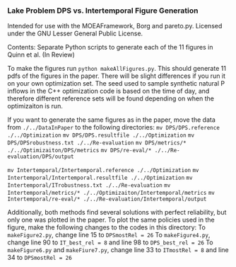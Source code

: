 ### Lake Problem DPS vs. Intertemporal Figure Generation

Intended for use with the MOEAFramework, Borg and pareto.py. Licensed under the GNU Lesser General Public License.

Contents:
Separate Python scripts to generate each of the 11 figures in Quinn et al. (In Review)

To make the figures run `python makeAllFigures.py`. This should generate 11 pdfs of the figures in the paper. 
There will be slight differences if you run it on your own optimization set. The seed used to sample synthetic natural P inflows in the C++ optimization code is based on the time of day, and therefore different reference sets will be found depending on when the optimizaiton is run.

If you want to generate the same figures as in the paper, move the data from `./../DataInPaper` to the following directories:
`mv DPS/DPS.reference ./../Optimization`
`mv DPS/DPS.resultfile ./../Optimization`
`mv DPS/DPSrobustness.txt ./../Re-evaluation`
`mv DPS/metrics/* ./../Optimizaiton/DPS/metrics`
`mv DPS/re-eval/* ./../Re-evaluation/DPS/output`

`mv Intertemporal/Intertemporal.reference ./../Optimization`
`mv Intertemporal/Intertemporal.resultfile ./../Optimization`
`mv Intertemporal/ITrobustness.txt ./../Re-evaluation`
`mv Intertemporal/metrics/* ./../Optimizaiton/Intertemporal/metrics`
`mv Intertemporal/re-eval/* ./../Re-evaluation/Intertemporal/output`

Additionally, both methods find several solutions with perfect reliability, but only one was plotted in the paper. To plot the same policies used in the figure, make the following changes to the codes in this directory:
To `makeFigure2.py`, change line 15 to `DPSmostRel = 26`
To `makeFigure4.py`, change line 90 to `IT_best_rel = 8` and line 98 to `DPS_best_rel = 26`
To `makeFigure6.py` and `makeFiure7.py`, change line 33 to `ITmostRel = 8` and line 34 to `DPSmostRel = 26`